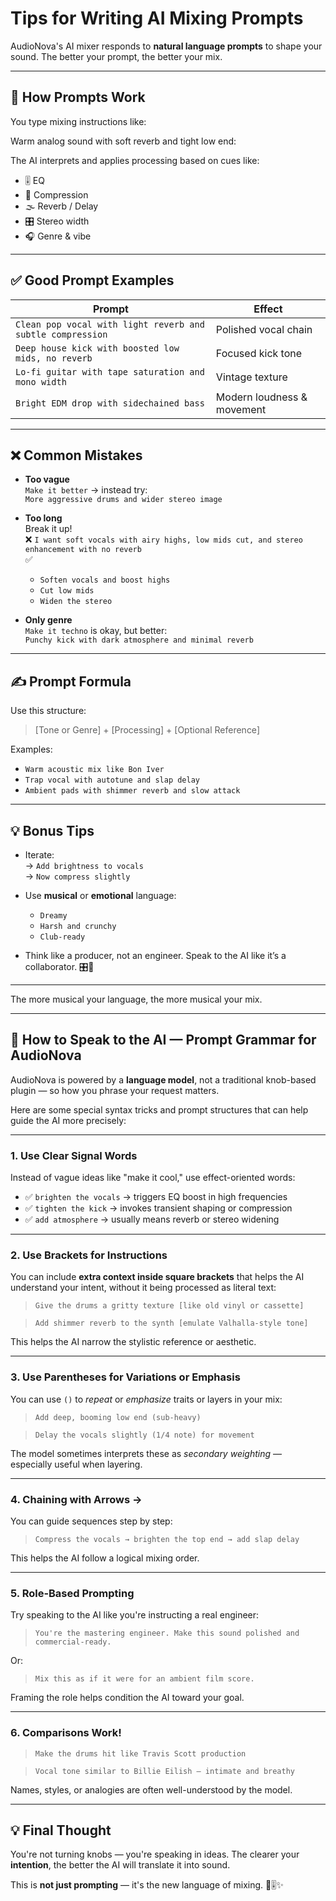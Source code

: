 # Tips for Writing AI Mixing Prompts

AudioNova's AI mixer responds to **natural language prompts** to shape your sound. The better your prompt, the better your mix.

---

## 🧠 How Prompts Work

You type mixing instructions like:

Warm analog sound with soft reverb and tight low end:


The AI interprets and applies processing based on cues like:
- 🎚️ EQ
- 🧵 Compression
- 🌫 Reverb / Delay
- 🎛 Stereo width
- 🎧 Genre & vibe

---

## ✅ Good Prompt Examples

| Prompt | Effect |
|--------|--------|
| `Clean pop vocal with light reverb and subtle compression` | Polished vocal chain |
| `Deep house kick with boosted low mids, no reverb` | Focused kick tone |
| `Lo-fi guitar with tape saturation and mono width` | Vintage texture |
| `Bright EDM drop with sidechained bass` | Modern loudness & movement |

---

## ❌ Common Mistakes

- **Too vague**  
  `Make it better` → instead try:  
  `More aggressive drums and wider stereo image`

- **Too long**  
  Break it up!  
  ❌ `I want soft vocals with airy highs, low mids cut, and stereo enhancement with no reverb`  
  ✅  
  - `Soften vocals and boost highs`  
  - `Cut low mids`  
  - `Widen the stereo`

- **Only genre**  
  `Make it techno` is okay, but better:  
  `Punchy kick with dark atmosphere and minimal reverb`

---

## ✍️ Prompt Formula

Use this structure:

> [Tone or Genre] + [Processing] + [Optional Reference]

Examples:
- `Warm acoustic mix like Bon Iver`
- `Trap vocal with autotune and slap delay`
- `Ambient pads with shimmer reverb and slow attack`

---

## 💡 Bonus Tips

- Iterate:  
  → `Add brightness to vocals`  
  → `Now compress slightly`

- Use **musical** or **emotional** language:
  - `Dreamy`
  - `Harsh and crunchy`
  - `Club-ready`

- Think like a producer, not an engineer. Speak to the AI like it’s a collaborator. 🎛🧠

---

The more musical your language, the more musical your mix.



---

## 🧠 How to Speak to the AI — Prompt Grammar for AudioNova

AudioNova is powered by a **language model**, not a traditional knob-based plugin — so how you phrase your request matters.

Here are some special syntax tricks and prompt structures that can help guide the AI more precisely:

---

### 1. **Use Clear Signal Words**

Instead of vague ideas like "make it cool," use effect-oriented words:

- ✅ `brighten the vocals` → triggers EQ boost in high frequencies  
- ✅ `tighten the kick` → invokes transient shaping or compression  
- ✅ `add atmosphere` → usually means reverb or stereo widening  

---

### 2. **Use Brackets for Instructions**

You can include **extra context inside square brackets** that helps the AI understand your intent, without it being processed as literal text:

> `Give the drums a gritty texture [like old vinyl or cassette]`

> `Add shimmer reverb to the synth [emulate Valhalla-style tone]`

This helps the AI narrow the stylistic reference or aesthetic.

---

### 3. **Use Parentheses for Variations or Emphasis**

You can use `()` to *repeat* or *emphasize* traits or layers in your mix:

> `Add deep, booming low end (sub-heavy)`

> `Delay the vocals slightly (1/4 note) for movement`

The model sometimes interprets these as *secondary weighting* — especially useful when layering.

---

### 4. **Chaining with Arrows →**

You can guide sequences step by step:

> `Compress the vocals → brighten the top end → add slap delay`

This helps the AI follow a logical mixing order.

---

### 5. **Role-Based Prompting**

Try speaking to the AI like you're instructing a real engineer:

> `You're the mastering engineer. Make this sound polished and commercial-ready.`

Or:

> `Mix this as if it were for an ambient film score.`

Framing the role helps condition the AI toward your goal.

---

### 6. **Comparisons Work!**

> `Make the drums hit like Travis Scott production`

> `Vocal tone similar to Billie Eilish — intimate and breathy`

Names, styles, or analogies are often well-understood by the model.

---

## 💡 Final Thought

You're not turning knobs — you're speaking in ideas. The clearer your **intention**, the better the AI will translate it into sound.

This is **not just prompting** — it's the new language of mixing. 🧠🎚✨
